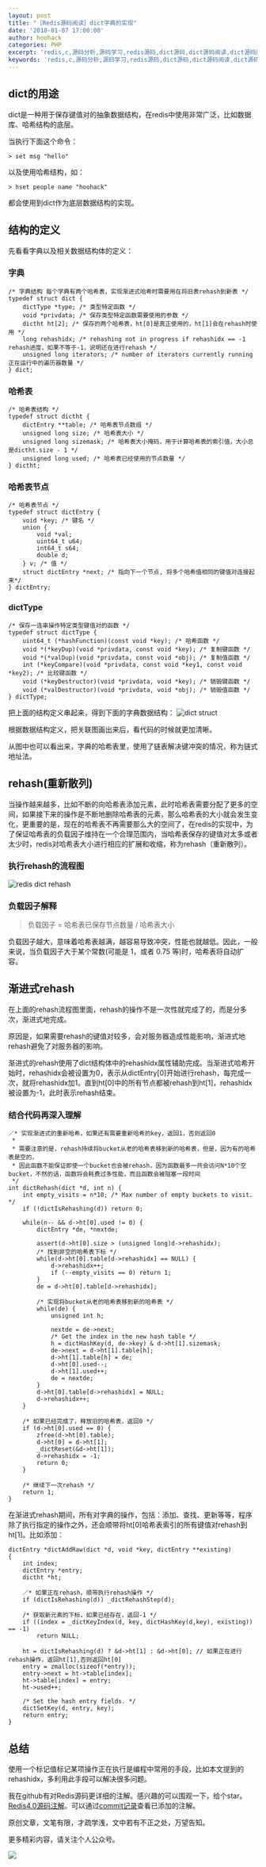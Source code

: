 ```yaml
---
layout: post
title: "［Redis源码阅读］dict字典的实现"
date: '2018-01-07 17:00:00'
author: hoohack
categories: PHP
excerpt: 'redis,c,源码分析,源码学习,redis源码,dict源码,dict源码阅读,dict源码阅读,redis 4.0源码'
keywords: 'redis,c,源码分析,源码学习,redis源码,dict源码,dict源码阅读,dict源码阅读,redis 4.0源码'
---
```


## dict的用途
dict是一种用于保存键值对的抽象数据结构，在redis中使用非常广泛，比如数据库、哈希结构的底层。

当执行下面这个命令：

    > set msg "hello"

以及使用哈希结构，如：
    
    > hset people name "hoohack"

都会使用到dict作为底层数据结构的实现。

<!--more-->

## 结构的定义
先看看字典以及相关数据结构体的定义：

### 字典
    
    /* 字典结构 每个字典有两个哈希表，实现渐进式哈希时需要用在将旧表rehash到新表 */
    typedef struct dict {
        dictType *type; /* 类型特定函数 */
        void *privdata; /* 保存类型特定函数需要使用的参数 */
        dictht ht[2]; /* 保存的两个哈希表，ht[0]是真正使用的，ht[1]会在rehash时使用 */
        long rehashidx; /* rehashing not in progress if rehashidx == -1 rehash进度，如果不等于-1，说明还在进行rehash */
        unsigned long iterators; /* number of iterators currently running 正在运行中的遍历器数量 */
    } dict;

### 哈希表

    /* 哈希表结构 */
    typedef struct dictht {
        dictEntry **table; /* 哈希表节点数组 */
        unsigned long size; /* 哈希表大小 */
        unsigned long sizemask; /* 哈希表大小掩码，用于计算哈希表的索引值，大小总是dictht.size - 1 */
        unsigned long used; /* 哈希表已经使用的节点数量 */
    } dictht;

### 哈希表节点

    /* 哈希表节点 */
    typedef struct dictEntry {
        void *key; /* 键名 */
        union {
            void *val;
            uint64_t u64;
            int64_t s64;
            double d;
        } v; /* 值 */
        struct dictEntry *next; /* 指向下一个节点, 将多个哈希值相同的键值对连接起来*/
    } dictEntry;

### dictType

    /* 保存一连串操作特定类型键值对的函数 */
    typedef struct dictType {
        uint64_t (*hashFunction)(const void *key); /* 哈希函数 */
        void *(*keyDup)(void *privdata, const void *key); /* 复制键函数 */
        void *(*valDup)(void *privdata, const void *obj); /* 复制值函数 */
        int (*keyCompare)(void *privdata, const void *key1, const void *key2); /* 比较键函数 */
        void (*keyDestructor)(void *privdata, void *key); /* 销毁键函数 */
        void (*valDestructor)(void *privdata, void *obj); /* 销毁值函数 */
    } dictType;

    
把上面的结构定义串起来，得到下面的字典数据结构：
![dict struct](http://7u2eqw.com1.z0.glb.clouddn.com/dict.png)

根据数据结构定义，把关联图画出来后，看代码的时候就更加清晰。

从图中也可以看出来，字典的哈希表里，使用了链表解决键冲突的情况，称为链式地址法。

## rehash(重新散列)
当操作越来越多，比如不断的向哈希表添加元素，此时哈希表需要分配了更多的空间，如果接下来的操作是不断地删除哈希表的元素，那么哈希表的大小就会发生变化，更重要的是，现在的哈希表不再需要那么大的空间了，在redis的实现中，为了保证哈希表的负载因子维持在一个合理范围内，当哈希表保存的键值对太多或者太少时，redis对哈希表大小进行相应的扩展和收缩，称为rehash（重新散列）。

### 执行rehash的流程图
![redis dict rehash](http://7u2eqw.com1.z0.glb.clouddn.com/redis%20dict%20rehash.png)

### 负载因子解释

> 负载因子 = 哈希表已保存节点数量 / 哈希表大小

负载因子越大，意味着哈希表越满，越容易导致冲突，性能也就越低。因此，一般来说，当负载因子大于某个常数(可能是 1，或者 0.75 等)时，哈希表将自动扩容。

## 渐进式rehash
在上面的rehash流程图里面，rehash的操作不是一次性就完成了的，而是分多次，渐进式地完成。

原因是，如果需要rehash的键值对较多，会对服务器造成性能影响，渐进式地rehash避免了对服务器的影响。

渐进式的rehash使用了dict结构体中的rehashidx属性辅助完成。当渐进式哈希开始时，rehashidx会被设置为0，表示从dictEntry[0]开始进行rehash，每完成一次，就将rehashidx加1。直到ht[0]中的所有节点都被rehash到ht[1]，rehashidx被设置为-1，此时表示rehash结束。

### 结合代码再深入理解

    ／* 实现渐进式的重新哈希，如果还有需要重新哈希的key，返回1，否则返回0
     *
     * 需要注意的是，rehash持续将bucket从老的哈希表移到新的哈希表，但是，因为有的哈希表是空的，
     * 因此函数不能保证即使一个bucket也会被rehash，因为函数最多一共会访问N*10个空bucket，不然的话，函数将会耗费过多性能，而且函数会被阻塞一段时间
     */
    int dictRehash(dict *d, int n) {
        int empty_visits = n*10; /* Max number of empty buckets to visit. */
        if (!dictIsRehashing(d)) return 0;

        while(n-- && d->ht[0].used != 0) {
            dictEntry *de, *nextde;

            assert(d->ht[0].size > (unsigned long)d->rehashidx);
            /* 找到非空的哈希表下标 */
            while(d->ht[0].table[d->rehashidx] == NULL) {
                d->rehashidx++;
                if (--empty_visits == 0) return 1;
            }
            de = d->ht[0].table[d->rehashidx];
            
            /* 实现将bucket从老的哈希表移到新的哈希表 */
            while(de) {
                unsigned int h;

                nextde = de->next;
                /* Get the index in the new hash table */
                h = dictHashKey(d, de->key) & d->ht[1].sizemask;
                de->next = d->ht[1].table[h];
                d->ht[1].table[h] = de;
                d->ht[0].used--;
                d->ht[1].used++;
                de = nextde;
            }
            d->ht[0].table[d->rehashidx] = NULL;
            d->rehashidx++;
        }

        /* 如果已经完成了，释放旧的哈希表，返回0 */
        if (d->ht[0].used == 0) {
            zfree(d->ht[0].table);
            d->ht[0] = d->ht[1];
            _dictReset(&d->ht[1]);
            d->rehashidx = -1;
            return 0;
        }

        /* 继续下一次rehash */
        return 1;
    }

在渐进式rehash期间，所有对字典的操作，包括：添加、查找、更新等等，程序除了执行指定的操作之外，还会顺带将ht[0]哈希表索引的所有键值对rehash到ht[1]。比如添加：

    dictEntry *dictAddRaw(dict *d, void *key, dictEntry **existing)
    {
        int index;
        dictEntry *entry;
        dictht *ht;

        ／* 如果正在rehash，顺带执行rehash操作 */
        if (dictIsRehashing(d)) _dictRehashStep(d);

        /* 获取新元素的下标，如果已经存在，返回-1 */
        if ((index = _dictKeyIndex(d, key, dictHashKey(d,key), existing)) == -1)
            return NULL;

        ht = dictIsRehashing(d) ? &d->ht[1] : &d->ht[0]; // 如果正在进行rehash操作，返回ht[1],否则返回ht[0]
        entry = zmalloc(sizeof(*entry));
        entry->next = ht->table[index];
        ht->table[index] = entry;
        ht->used++;

        /* Set the hash entry fields. */
        dictSetKey(d, entry, key);
        return entry;
    }

## 总结
使用一个标记值标记某项操作正在执行是编程中常用的手段，比如本文提到的rehashidx，多利用此手段可以解决很多问题。

我在github有对Redis源码更详细的注解。感兴趣的可以围观一下，给个star。[Redis4.0源码注解](https://github.com/hoohack/read-redis-src)。可以通过[commit记录](https://github.com/hoohack/read-redis-src/commits/master)查看已添加的注解。

原创文章，文笔有限，才疏学浅，文中若有不正之处，万望告知。

更多精彩内容，请关注个人公众号。

![](http://7u2eqw.com1.z0.glb.clouddn.com/qrcode_for_gh_4906075ba3ae_258.jpg)